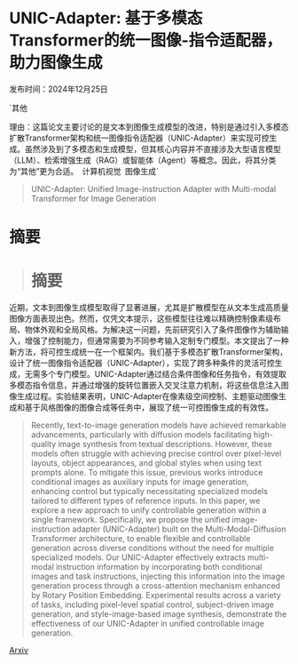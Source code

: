 # UNIC-Adapter: 基于多模态Transformer的统一图像-指令适配器，助力图像生成

发布时间：2024年12月25日

`其他

理由：这篇论文主要讨论的是文本到图像生成模型的改进，特别是通过引入多模态扩散Transformer架构和统一图像指令适配器（UNIC-Adapter）来实现可控生成。虽然涉及到了多模态和生成模型，但其核心内容并不直接涉及大型语言模型（LLM）、检索增强生成（RAG）或智能体（Agent）等概念。因此，将其分类为“其他”更为合适。` `计算机视觉` `图像生成`

> UNIC-Adapter: Unified Image-instruction Adapter with Multi-modal Transformer for Image Generation

# 摘要

> # 摘要
近期，文本到图像生成模型取得了显著进展，尤其是扩散模型在从文本生成高质量图像方面表现出色。然而，仅凭文本提示，这些模型往往难以精确控制像素级布局、物体外观和全局风格。为解决这一问题，先前研究引入了条件图像作为辅助输入，增强了控制能力，但通常需要为不同参考输入定制专门模型。本文提出了一种新方法，将可控生成统一在一个框架内。我们基于多模态扩散Transformer架构，设计了统一图像指令适配器（UNIC-Adapter），实现了跨多种条件的灵活可控生成，无需多个专门模型。UNIC-Adapter通过结合条件图像和任务指令，有效提取多模态指令信息，并通过增强的旋转位置嵌入交叉注意力机制，将这些信息注入图像生成过程。实验结果表明，UNIC-Adapter在像素级空间控制、主题驱动图像生成和基于风格图像的图像合成等任务中，展现了统一可控图像生成的有效性。

> Recently, text-to-image generation models have achieved remarkable advancements, particularly with diffusion models facilitating high-quality image synthesis from textual descriptions. However, these models often struggle with achieving precise control over pixel-level layouts, object appearances, and global styles when using text prompts alone. To mitigate this issue, previous works introduce conditional images as auxiliary inputs for image generation, enhancing control but typically necessitating specialized models tailored to different types of reference inputs. In this paper, we explore a new approach to unify controllable generation within a single framework. Specifically, we propose the unified image-instruction adapter (UNIC-Adapter) built on the Multi-Modal-Diffusion Transformer architecture, to enable flexible and controllable generation across diverse conditions without the need for multiple specialized models. Our UNIC-Adapter effectively extracts multi-modal instruction information by incorporating both conditional images and task instructions, injecting this information into the image generation process through a cross-attention mechanism enhanced by Rotary Position Embedding. Experimental results across a variety of tasks, including pixel-level spatial control, subject-driven image generation, and style-image-based image synthesis, demonstrate the effectiveness of our UNIC-Adapter in unified controllable image generation.

[Arxiv](https://arxiv.org/abs/2412.18928)